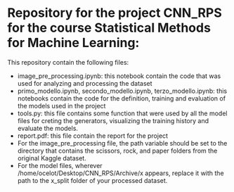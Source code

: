 # Repository for the project CNN_RPS for the course Statistical Methods for Machine Learning:
This repository contain the following files:
* image_pre_processing.ipynb: this notebook contain the code that was used for analyzing and processing the dataset
* primo_modello.ipynb, secondo_modello.ipynb, terzo_modello.ipynb: this notebooks contain the code for the definition, training and evaluation of the models used in the project
* tools.py: this file contains some function that were used by all the model files for creting the generators, visualizing the training history and evaluate the models.
* report.pdf: this file contain the report for the project
* For the image_pre_processing file, the path variable should be set to the directory that contains the scissors, rock, and paper folders from the original Kaggle dataset.
* For the model files, wherever /home/ocelot/Desktop/CNN_RPS/Archive/x appears, replace it with the path to the x_split folder of your processed dataset.
